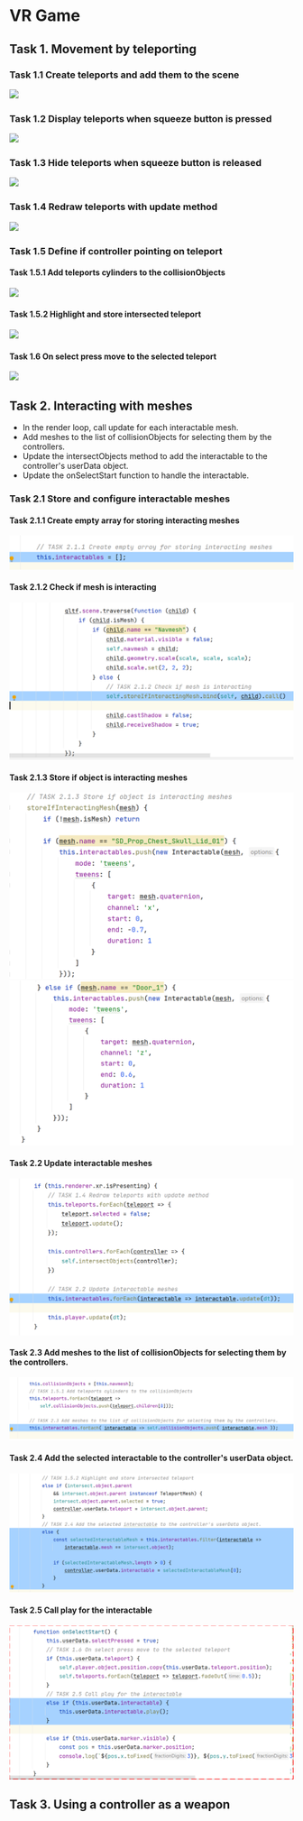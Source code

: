 # VR Game

## Task 1. Movement by teleporting

### Task 1.1 Create teleports and add them to the scene
![](docs/task_1.1.png)

### Task 1.2 Display teleports when squeeze button is pressed
![](docs/task_1.2.png)

### Task 1.3 Hide teleports when squeeze button is released
![](docs/task_1.3.png)

### Task 1.4 Redraw teleports with update method
![](docs/task_1.4.png)

### Task 1.5 Define if controller pointing on teleport

#### Task 1.5.1 Add teleports cylinders to the collisionObjects 
![](docs/task_1.5.1.png)

#### Task 1.5.2 Highlight and store intersected teleport
![](docs/task_1.5.2.png)

#### Task 1.6 On select press move to the selected teleport
![](docs/task_1.6.png)

## Task 2. Interacting with meshes
- In the render loop, call update for each interactable mesh.
- Add meshes to the list of collisionObjects for selecting them by the controllers.
- Update the intersectObjects method to add the interactable to the controller's userData object.
- Update the onSelectStart function to handle the interactable.

### Task 2.1 Store and configure interactable meshes
#### Task 2.1.1 Create empty array for storing interacting meshes
![](docs/task_2.1.1.png)

#### Task 2.1.2 Check if mesh is interacting
![](docs/task_2.1.2.png)

#### Task 2.1.3 Store if object is interacting meshes
![](docs/task_2.1.3a.png)
![](docs/task_2.1.3b.png)

#### Task 2.2 Update interactable meshes
![](docs/task_2.2.png)

#### Task 2.3 Add meshes to the list of collisionObjects for selecting them by the controllers.
![](docs/task_2.3.png)

#### Task 2.4 Add the selected interactable to the controller's userData object.
![](docs/task_2.4.png)

#### Task 2.5 Call play for the interactable
![](docs/task_2.5.png)


## Task 3. Using a controller as a weapon